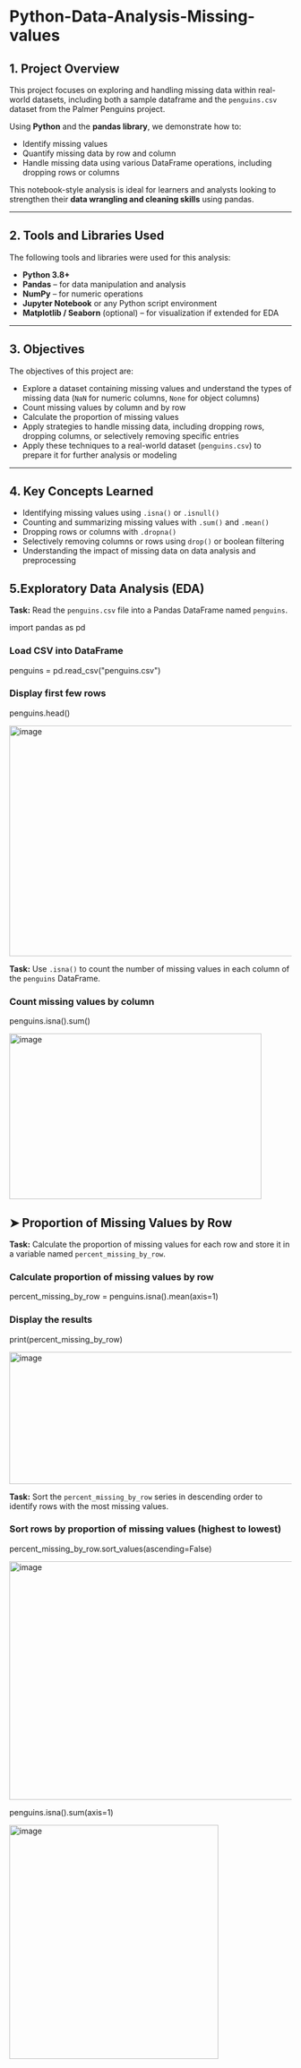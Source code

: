 # Python-Data-Analysis-Missing-values

## 1. Project Overview
This project focuses on exploring and handling missing data within real-world datasets, including both a sample dataframe and the `penguins.csv` dataset from the Palmer Penguins project.  

Using **Python** and the **pandas library**, we demonstrate how to:  
- Identify missing values  
- Quantify missing data by row and column  
- Handle missing data using various DataFrame operations, including dropping rows or columns  

This notebook-style analysis is ideal for learners and analysts looking to strengthen their **data wrangling and cleaning skills** using pandas.

---

## 2. Tools and Libraries Used
The following tools and libraries were used for this analysis:  
- **Python 3.8+**  
- **Pandas** – for data manipulation and analysis  
- **NumPy** – for numeric operations  
- **Jupyter Notebook** or any Python script environment  
- **Matplotlib / Seaborn** (optional) – for visualization if extended for EDA  

---

## 3. Objectives
The objectives of this project are:  
- Explore a dataset containing missing values and understand the types of missing data (`NaN` for numeric columns, `None` for object columns)  
- Count missing values by column and by row  
- Calculate the proportion of missing values  
- Apply strategies to handle missing data, including dropping rows, dropping columns, or selectively removing specific entries  
- Apply these techniques to a real-world dataset (`penguins.csv`) to prepare it for further analysis or modeling  

---

## 4. Key Concepts Learned
- Identifying missing values using `.isna()` or `.isnull()`  
- Counting and summarizing missing values with `.sum()` and `.mean()`  
- Dropping rows or columns with `.dropna()`  
- Selectively removing columns or rows using `drop()` or boolean filtering  
- Understanding the impact of missing data on data analysis and preprocessing

## 5.Exploratory Data Analysis (EDA)
**Task:** Read the `penguins.csv` file into a Pandas DataFrame named `penguins`.

import pandas as pd

### Load CSV into DataFrame
penguins = pd.read_csv("penguins.csv")

### Display first few rows
penguins.head()

<img width="833" height="412" alt="image" src="https://github.com/user-attachments/assets/ab464410-1e3b-4976-b3a2-5be6dce9b287" />

**Task:** Use `.isna()` to count the number of missing values in each column of the `penguins` DataFrame.

### Count missing values by column
penguins.isna().sum()

<img width="450" height="296" alt="image" src="https://github.com/user-attachments/assets/876f5277-f60e-44d0-8887-f99be21da2d5" />

## ➤ Proportion of Missing Values by Row

**Task:** Calculate the proportion of missing values for each row and store it in a variable named `percent_missing_by_row`.

### Calculate proportion of missing values by row
percent_missing_by_row = penguins.isna().mean(axis=1)

###  Display the results
print(percent_missing_by_row)

<img width="661" height="236" alt="image" src="https://github.com/user-attachments/assets/238afcb9-ed5e-4747-b312-34b6cee8a2ef" />

**Task:** Sort the `percent_missing_by_row` series in descending order to identify rows with the most missing values.

### Sort rows by proportion of missing values (highest to lowest)
percent_missing_by_row.sort_values(ascending=False)

<img width="553" height="426" alt="image" src="https://github.com/user-attachments/assets/46334038-3ca8-4957-8d95-6a431376bf6a" />

penguins.isna().sum(axis=1)

<img width="373" height="418" alt="image" src="https://github.com/user-attachments/assets/c8daa1ef-8869-455e-b795-e1e90fcb2303" />

